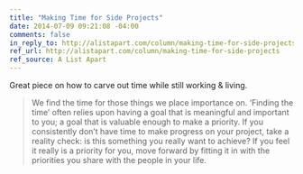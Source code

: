 ```yaml
---
title: "Making Time for Side Projects"
date: 2014-07-09 09:21:08 -04:00
comments: false
in_reply_to: http://alistapart.com/column/making-time-for-side-projects
ref_url: http://alistapart.com/column/making-time-for-side-projects
ref_source: A List Apart
---
```


Great piece on how to carve out time while still working & living.

> We find the time for those things we place importance on. ‘Finding the time’ often relies upon having a goal that is meaningful and important to you; a goal that is valuable enough to make a priority. If you consistently don’t have time to make progress on your project, take a reality check: is this something you really want to achieve? If you feel it really is a priority for you, move forward by fitting it in with the priorities you share with the people in your life.